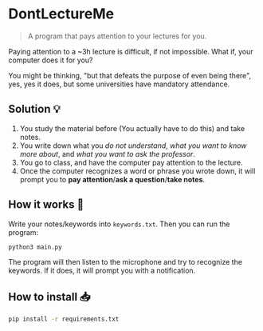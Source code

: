 # DontLectureMe

> A program that pays attention to your lectures for you.

Paying attention to a ~3h lecture is difficult, if not impossible. What if, your computer does it for you?

You might be thinking, "but that defeats the purpose of even being there", yes, yes it does, but some universities have mandatory attendance.

## Solution 💡
1. You study the material before (You actually have to do this) and take notes.
2. You write down what you *do not understand*, *what you want to know more about*, and *what you want to ask the professor*.
3. You go to class, and have the computer pay attention to the lecture.
4. Once the computer recognizes a word or phrase you wrote down, it will prompt you to **pay attention**/**ask a question**/**take notes**.

## How it works 🧰
Write your notes/keywords into `keywords.txt`. Then you can run the program:

```bash
python3 main.py
```

The program will then listen to the microphone and try to recognize the keywords. If it does, it will prompt you with a notification.

## How to install 📥

```bash
pip install -r requirements.txt
```
